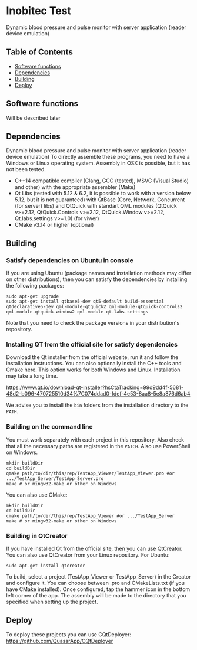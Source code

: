 # Inobitec Test
Dynamic blood pressure and pulse monitor with server application (reader device emulation)

## Table of Contents
- [Software functions](#software_functions)
- [Dependencies](#dependencies)
- [Building](#building)
- [Deploy](#deploy)

<a name="#software_functions"></a>
## Software functions
Will be described later

<a name="dependencies"></a>
## Dependencies
Dynamic blood pressure and pulse monitor with server application (reader device emulation)
To directly assemble these programs, you need to have a Windows or Linux operating system. Assembly in OSX is possible, but it has not been tested.
* C++14 compatible compiler (Clang, GCC (tested), MSVC (Visual Studio) and other) with the appropriate assembler (Make)
* Qt Libs (tested with 5.12 & 6.2, it is possible to work with a version below 5.12, but it is not guaranteed) with QtBase (Core, Network, Concurrent (for server) libs) and QtQuick with standart QML modules (QtQuick v>=2.12, QtQuick.Controls v>=2.12, QtQuick.Window v>=2.12, Qt.labs.settings v>=1.0) (for viwer)
* CMake v3.14 or higher (optional)

<a name="building"></a>
## Building
### Satisfy dependencies on Ubuntu in console
If you are using Ubuntu (package names and installation methods may differ on other distributions), then you can satisfy the dependencies by installing the following packages:
```
sudo apt-get upgrade
sudo apt-get install qtbase5-dev qt5-default build-essential qtdeclarative5-dev qml-module-qtquick2 qml-module-qtquick-controls2 qml-module-qtquick-window2 qml-module-qt-labs-settings
```
Note that you need to check the package versions in your distribution's repository.
### Installing QT from the official site for satisfy dependencies
Download the Qt installer from the official website, run it and follow the installation instructions. You can also optionally install the C++ tools and Cmake here. This option works for both Windows and Linux. Installation may take a long time.

<https://www.qt.io/download-qt-installer?hsCtaTracking=99d9dd4f-5681-48d2-b096-470725510d34%7C074ddad0-fdef-4e53-8aa8-5e8a876d6ab4>

We advise you to install the `bin` folders from the installation directory to the `PATH`.
### Building on the command line 
You must work separately with each project in this repository. Also check that all the necessary paths are registered in the `PATCH`. Also use PowerShell on Windows.
```
mkdir buildDir
cd buildDir
qmake path/to/dir/this/rep/TestApp_Viewer/TestApp_Viewer.pro #or .../TestApp_Server/TestApp_Server.pro
make # or mingw32-make or other on Windows 
```
You can also use CMake:
```
mkdir buildDir
cd buildDir
cmake path/to/dir/this/rep/TestApp_Viewer #or .../TestApp_Server
make # or mingw32-make or other on Windows 
```
### Building in QtCreator
If you have installed Qt from the official site, then you can use QtCreator. You can also use QtCreator from your Linux repository. For Ubuntu:
```
sudo apt-get install qtcreator
```
To build, select a project (TestApp_Viewer or TestApp_Server) in the Creator and configure it. You can choose between .pro and CMakeLists.txt (if you have CMake installed). Once configured, tap the hammer icon in the bottom left corner of the app. The assembly will be made to the directory that you specified when setting up the project.

<a name="#deploy"></a>
## Deploy
To deploy these projects you can use CQtDeployer:
https://github.com/QuasarApp/CQtDeployer
